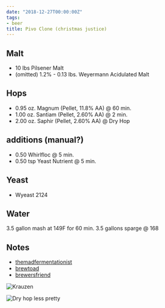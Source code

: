 ```yaml
---
date: "2018-12-27T00:00:00Z"
tags:
- beer
title: Pivo Clone (christmas justice)
---
```

## Malt
- 10 lbs Pilsener  Malt
- (omitted) 1.2% - 0.13 lbs. Weyermann Acidulated Malt 


## Hops
- 0.95 oz. Magnum (Pellet, 11.8% AA) @ 60 min.
- 1.00 oz. Santiam (Pellet, 2.60% AA) @ 2 min.
- 2.00 oz. Saphir (Pellet, 2.60% AA) @ Dry Hop

## additions (manual?)
- 0.50 Whirlfloc @ 5 min. 
- 0.50 tsp Yeast Nutrient @ 5 min. 

## Yeast
- Wyeast 2124 

## Water
3.5 gallon mash at 149F for 60 min. 3.5 gallons sparge @ 168
## Notes
- [themadfermentationist](https://www.themadfermentationist.com/2016/01/saphir-hopped-pilsner-and-saison.html)
- [brewtoad](https://www.brewtoad.com/recipes/peepo-pils-pivo-pils-clone)
- [brewersfriend](https://www.brewersfriend.com/homebrew/recipe/view/461103/pivo-pils-clone)

![Krauzen](https://images.weserv.nl/?w=900&url=https://pscevw.dm.files.1drv.com/y4m8k4blIgjMC_TM-tde3qRJtrzhob5MnQY6AkSWjzkAuwf8eDnocynmOwOH4aMZcUjxLhTO1fqSH8Cg8cso5Nxx54wYZ5RLCHWKbb1KMAcJyAXGt0jiZsC1jDEiSLXf7exAlastpJlBoa_EHFx7JHfm8T25_yGoQguHQOQMAFkU2WXf8yg2r2rnoC7vld4KVnMxVFV82tkK08JtKCwSwZhTg)

![Dry hop less pretty](https://images.weserv.nl/?w=900&url=https://picfvw.dm.files.1drv.com/y4m-nq2i6pTS7IcQrgmRpXsnC2TsIuLpAAf1nskFwFGV6Lzns-eyWsgE1pcx8nG-_hrIoYPfclMgrySscAlafrPHAACdJ579oI4X9vRLX5KwI3GmF8Y_6Vp4bxAcD19JDlJI71LWdhQCqvyzou3ihvlY69QWpn88P7oX2S2GpXb3CS-rbOMCRjA3z95qJbiqeLt2dSX5-_kyEHd25ZkLrBy-Q?width=3024&height=4032&cropmode=none)

